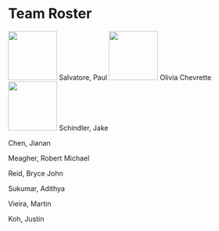# Team Roster

<img src="https://raw.githubusercontent.com/r-meagher/CS2212Group14/master/resources/paul.jpg?token=AX1VEvInn6xuL2OWdO0w4fjdUbRHsVZhks5YkPniwA%3D%3D" width="100" height="100" />
Salvatore, Paul

<img src="https://raw.githubusercontent.com/r-meagher/CS2212Group14/master/resources/olivia.jpg?token=AX1VEsVZPNmtyacqw_2MSw-Jk80z1ceqks5YkP42wA%3D%3D" width="100" height="100" /> 
Olivia Chevrette

<img src="https://raw.githubusercontent.com/r-meagher/CS2212Group14/master/resources/jake.png?token=AX1VEhxVjIk6CgbrTR4EfsIdVA4ytcNYks5YkP-PwA%3D%3D" width="100" height="100" />
Schindler, Jake

Chen, Jianan

Meagher, Robert Michael

Reid, Bryce John

Sukumar, Adithya

Vieira, Martin

Koh, Justin

